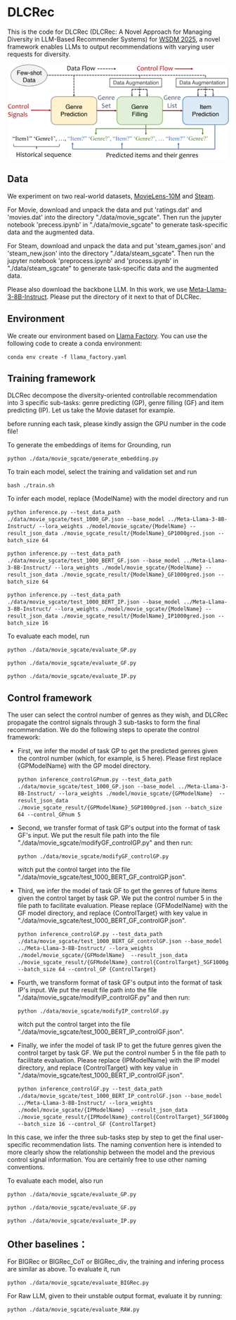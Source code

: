 # DLCRec

This is the code for DLCRec (DLCRec: A Novel Approach for Managing Diversity in LLM-Based Recommender Systems) for [WSDM 2025](https://www.wsdm-conference.org/2025/), a novel framework enables LLMs to output recommendations with varying user requests for diversity.

![FIg1](./figures/framework.png "Framework")

## Data
We experiment on two real-world datasets, [MovieLens-10M](https://grouplens.org/datasets/movielens/10m/) and [Steam](https://github.com/kang205/SASRec). 

For Movie, download and unpack the data and put 'ratings.dat' and 'movies.dat' into the directory "./data/movie_sgcate". Then run the jupyter notebook 'precess.ipynb' in "./data/movie_sgcate" to generate task-specific data and the augmented data. 

For Steam, download and unpack the data and put 'steam_games.json' and 'steam_new.json' into the directory "./data/steam_sgcate". Then run the jupyter notebook 'preprocess.ipynb' and 'process.ipynb' in "./data/steam_sgcate" to generate task-specific data and the augmented data. 

Please also download the backbone LLM. In this work, we use [Meta-Llama-3-8B-Instruct](https://huggingface.co/meta-llama/Meta-Llama-3-8B-Instruct). Please put the directory of it next to that of DLCRec.

## Environment

We create our environment based on [Llama Factory](https://github.com/hiyouga/LLaMA-Factory). You can use the following code to create a conda environment:

```
conda env create -f llama_factory.yaml
```



## Training framework

DLCRec decompose the diversity-oriented controllable recommendation into 3 specific sub-tasks: genre predicting (GP), genre filling (GF) and item predicting (IP). Let us take the Movie dataset for example.

before running each task, please kindly assign the GPU number in the code file!

To generate the embeddings of items for Grounding, run
```
python ./data/movie_sgcate/generate_embedding.py
```

To train each model, select the training and validation set and run
```
bash ./train.sh
```

To infer each model, replace {ModelName} with the model directory and run
```
python inference.py --test_data_path ./data/movie_sgcate/test_1000_GP.json --base_model ../Meta-Llama-3-8B-Instruct/ --lora_weights ./model/movie_sgcate/{ModelName} --result_json_data ./movie_sgcate_result/{ModelName}_GP1000gred.json --batch_size 64
```
```
python inference.py --test_data_path ./data/movie_sgcate/test_1000_BERT_GF.json --base_model ../Meta-Llama-3-8B-Instruct/ --lora_weights ./model/movie_sgcate/{ModelName} --result_json_data ./movie_sgcate_result/{ModelName}_GF1000gred.json --batch_size 64
```
```
python inference.py --test_data_path ./data/movie_sgcate/test_1000_BERT_IP.json --base_model ../Meta-Llama-3-8B-Instruct/ --lora_weights ./model/movie_sgcate/{ModelName} --result_json_data ./movie_sgcate_result/{ModelName}_IP1000gred.json --batch_size 16
```

To evaluate each model, run
```
python ./data/movie_sgcate/evaluate_GP.py
```
```
python ./data/movie_sgcate/evaluate_GF.py
```
```
python ./data/movie_sgcate/evaluate_IP.py
```
## Control framework
The user can select the control number of genres as they wish, and DLCRec propagate the control signals through 3 sub-tasks to form the final recommendation. We do the following steps to operate the control framework:
+ First, we infer the model of task GP to get the predicted genres given the control number (which, for example, is 5 here). Please first replace {GPModelName} with the GP model directory.
    ```
    python inference_controlGPnum.py --test_data_path ./data/movie_sgcate/test_1000_GP.json --base_model ../Meta-Llama-3-8B-Instruct/ --lora_weights ./model/movie_sgcate/{GPModelName}  --result_json_data ./movie_sgcate_result/{GPModelName}_5GP1000gred.json --batch_size 64 --control_GPnum 5
    ```
+ Second, we transfer format of task GP's output into the format of task GF's input. We put the result file path into the file "./data/movie_sgcate/modifyGF_controlGP.py" and then run:
    ```
    python ./data/movie_sgcate/modifyGF_controlGP.py
    ```
    witch put the control target into the file "./data/movie_sgcate/test_1000_BERT_GF_controlGP.json".

+ Third, we infer the model of task GF to get the genres of future items given the control target by task GP. We put the control number 5 in the file path to facilitate evaluation. Please replace {GFModelName} with the GF model directory, and replace {ControlTarget} with key value in "./data/movie_sgcate/test_1000_BERT_GF_controlGP.json".
    ```
    python inference_controlGP.py --test_data_path ./data/movie_sgcate/test_1000_BERT_GF_controlGP.json --base_model ../Meta-Llama-3-8B-Instruct/ --lora_weights ./model/movie_sgcate/{GFModelName}  --result_json_data ./movie_sgcate_result/{GFModelName}_control{ControlTarget}_5GF1000gred.json --batch_size 64 --control_GP {ControlTarget}
    ```
+ Fourth, we transform format of task GF's output into the format of task IP's input. We put the result file path into the file "./data/movie_sgcate/modifyIP_controlGF.py" and then run:
    ```
    python ./data/movie_sgcate/modifyIP_controlGF.py
    ```
    witch put the control target into the file "./data/movie_sgcate/test_1000_BERT_IP_controlGF.json".

+ Finally, we infer the model of task IP to get the future genres given the control target by task GF. We put the control number 5 in the file path to facilitate evaluation. Please replace {IPModelName} with the IP model directory, and replace {ControlTarget} with key value in "./data/movie_sgcate/test_1000_BERT_IP_controlGF.json".
    ```
    python inference_controlGF.py --test_data_path ./data/movie_sgcate/test_1000_BERT_IP_controlGF.json --base_model ../Meta-Llama-3-8B-Instruct/ --lora_weights ./model/movie_sgcate/{IPModelName}  --result_json_data ./movie_sgcate_result/{IPModelName}_control{ControlTarget}_5GF1000gred_IP1000gred.json --batch_size 16 --control_GF {ControlTarget}
    ```
In this case, we infer the three sub-tasks step by step to get the final user-specific recommendation lists. The naming convention here is intended to more clearly show the relationship between the model and the previous control signal information. You are certainly free to use other naming conventions.

To evaluate each model, also run
```
python ./data/movie_sgcate/evaluate_GP.py
```
```
python ./data/movie_sgcate/evaluate_GF.py
```
```
python ./data/movie_sgcate/evaluate_IP.py
```

## Other baselines：
For BIGRec or BIGRec_CoT or BIGRec_div, the training and infering process are similar as above. To evaluate it, run
```
python ./data/movie_sgcate/evaluate_BIGRec.py
```
For Raw LLM, given to their unstable output format, evaluate it by running:
```
python ./data/movie_sgcate/evaluate_RAW.py
```
